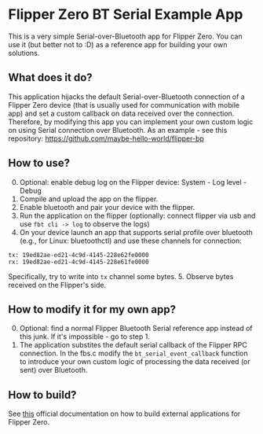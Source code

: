# Flipper Zero BT Serial Example App

This is a very simple Serial-over-Bluetooth app for Flipper Zero. You can use it (but better not to :D) as a reference app for building your own solutions. 

## What does it do?
This application hijacks the default Serial-over-Bluetooth connection of a Flipper Zero device (that is usually used for communication with mobile app) and set a custom callback on data received over the connection. Therefore, by modifying this app you can implement your own custom logic on using Serial connection over Bluetooth. As an example - see this repository: https://github.com/maybe-hello-world/flipper-bp

## How to use?
0. Optional: enable debug log on the Flipper device: System - Log level - Debug
1. Compile and upload the app on the flipper.
2. Enable bluetooth and pair your device with the flipper.
3. Run the application on the flipper (optionally: connect flipper via usb and use `fbt cli -> log` to observe the logs)
4. On your device launch an app that supports serial profile over bluetooth (e.g., for Linux: bluetoothctl) and use these channels for connection:
```
tx: 19ed82ae-ed21-4c9d-4145-228e62fe0000
rx: 19ed82ae-ed21-4c9d-4145-228e61fe0000
```
Specifically, try to write into `tx` channel some bytes.
5. Observe bytes received on the Flipper's side. 

## How to modify it for my own app?
0. Optional: find a normal Flipper Bluetooth Serial reference app instead of this junk. If it's impossible - go to step 1.
1. The application substites the default serial callback of the Flipper RPC connection. In the fbs.c modify the `bt_serial_event_callback` function to introduce your own custom logic of processing the data received (or sent) over Bluetooth.

## How to build?
See [this](https://github.com/flipperdevices/flipperzero-firmware/blob/dev/documentation/AppsOnSDCard.md) official documentation on how to build external applications for Flipper Zero.


